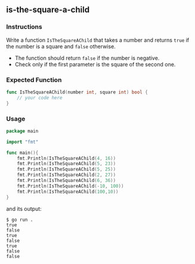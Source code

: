 ## is-the-square-a-child

### Instructions

Write a function `IsTheSquareAChild` that takes a number and returns `true` if the number is a square and `false` otherwise.
- The function should return `false` if the number is negative.
- Check only if the first parameter is the square of the second one.

### Expected Function
```go
func IsTheSquareAChild(number int, square int) bool {
    // your code here
}
```

### Usage

``` go
package main

import "fmt"

func main(){
    fmt.Println(IsTheSquareAChild(4, 16))
    fmt.Println(IsTheSquareAChild(5, 23))
    fmt.Println(IsTheSquareAChild(5, 25))
    fmt.Println(IsTheSquareAChild(2, 27))
    fmt.Println(IsTheSquareAChild(6, 36))
    fmt.Println(IsTheSquareAChild(-10, 100))
    fmt.Println(IsTheSquareAChild(100,10))
}
```

and its output:

```console
$ go run . 
true
false
true
false
true
false
false
```

